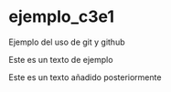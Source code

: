 # ejemplo_c3e1

Ejemplo del uso de git y github

Este es un texto de ejemplo

Este es un texto añadido posteriormente
